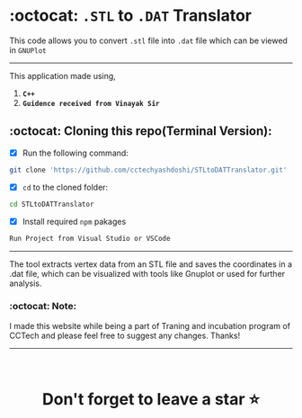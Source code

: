 # :octocat: `.STL` to `.DAT` Translator

This code allows you to convert `.stl` file into `.dat` file which can be viewed in `GNUPlot`

<hr />

This application made using,

1. <b>`C++`</b> 
2. <b>`Guidence received from Vinayak Sir`</b>



## :octocat: Cloning this repo(Terminal Version):
- [x] Run the following command:
```bash 
git clone 'https://github.com/cctechyashdoshi/STLtoDATTranslator.git' 
```
- [x] `cd` to the cloned folder:
```bash 
cd STLtoDATTranslator
```
- [x] Install required `npm` pakages
```bash 
Run Project from Visual Studio or VSCode
```

<hr />

The tool extracts vertex data from an STL file and saves the coordinates in a .dat file, which can be visualized with tools like Gnuplot or used for further analysis.

### :octocat: Note:
I made this website while being a part of Traning and incubation program of CCTech and please feel free to suggest any changes. Thanks!
<hr />
<br />

# <div align="center">Don't forget to leave a star ⭐️</div>

